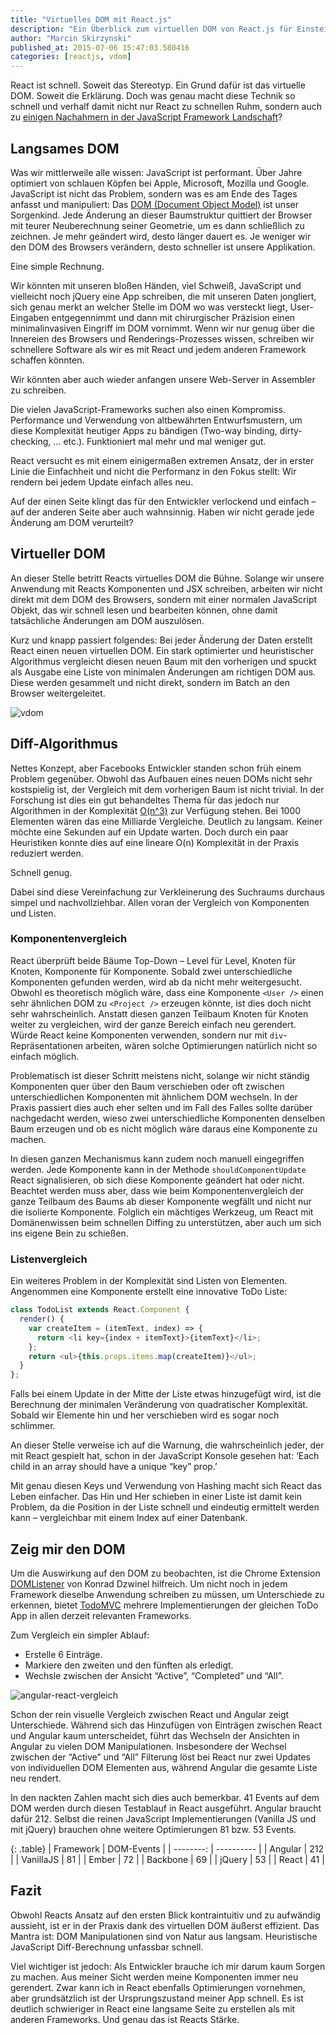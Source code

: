 ```yaml
---
title: "Virtuelles DOM mit React.js"
description: "Ein Überblick zum virtuellen DOM von React.js für Einsteiger"
author: "Marcin Skirzynski"
published_at: 2015-07-06 15:47:03.580416
categories: [reactjs, vdom]
---
```


React ist schnell. Soweit das Stereotyp. Ein Grund dafür ist das virtuelle DOM. Soweit die Erklärung. Doch was genau macht diese Technik so schnell und verhalf damit nicht nur React zu schnellen Ruhm, sondern auch zu [einigen Nachahmern in der JavaScript Framework Landschaft](https://github.com/emberjs/rfcs/pull/15)?

## Langsames DOM

Was wir mittlerweile alle wissen: JavaScript ist performant. Über Jahre optimiert von schlauen Köpfen bei Apple, Microsoft, Mozilla und Google. JavaScript ist nicht das Problem, sondern was es am Ende des Tages anfasst und manipuliert: Das [DOM (Document Object Model)](https://de.wikipedia.org/wiki/Document_Object_Model) ist unser Sorgenkind. Jede Änderung an dieser Baumstruktur quittiert der Browser mit teurer Neuberechnung seiner Geometrie, um es dann schließlich zu zeichnen. Je mehr geändert wird, desto länger dauert es. Je weniger wir den DOM des Browsers verändern, desto schneller ist unsere Applikation.

Eine simple Rechnung.

Wir könnten mit unseren bloßen Händen, viel Schweiß, JavaScript und vielleicht noch jQuery eine App schreiben, die mit unseren Daten jongliert, sich genau merkt an welcher Stelle im DOM wo was versteckt liegt, User-Eingaben entgegennimmt und dann mit chirurgischer Präzision einen minimalinvasiven Eingriff im DOM vornimmt. Wenn wir nur genug über die Innereien des Browsers und Renderings-Prozesses wissen, schreiben wir schnellere Software als wir es mit React und jedem anderen Framework schaffen könnten.

Wir könnten aber auch wieder anfangen unsere Web-Server in Assembler zu schreiben.

Die vielen JavaScript-Frameworks suchen also einen Kompromiss. Performance und Verwendung von altbewährten Entwurfsmustern, um diese Komplexität heutiger Apps zu bändigen (Two-way binding, dirty-checking, … etc.). Funktioniert mal mehr und mal weniger gut.

React versucht es mit einem einigermaßen extremen Ansatz, der in erster Linie die Einfachheit und nicht die Performanz in den Fokus stellt: Wir rendern bei jedem Update einfach alles neu.

Auf der einen Seite klingt das für den Entwickler verlockend und einfach – auf der anderen Seite aber auch wahnsinnig. Haben wir nicht gerade jede Änderung am DOM verurteilt?

## Virtueller DOM

An dieser Stelle betritt Reacts virtuelles DOM die Bühne. Solange wir unsere Anwendung mit Reacts Komponenten und JSX schreiben, arbeiten wir nicht direkt mit dem DOM des Browsers, sondern mit einer normalen JavaScript Objekt, das wir schnell lesen und bearbeiten können, ohne damit tatsächliche Änderungen am DOM auszulösen.

Kurz und knapp passiert folgendes: Bei jeder Änderung der Daten erstellt React einen neuen virtuellen DOM. Ein stark optimierter und heuristischer Algorithmus vergleicht diesen neuen Baum mit den vorherigen und spuckt als Ausgabe eine Liste von minimalen Änderungen am richtigen DOM aus. Diese werden gesammelt und nicht direkt, sondern im Batch an den Browser weitergeleitet.

![vdom](vdom.jpg)

## Diff-Algorithmus

Nettes Konzept, aber Facebooks Entwickler standen schon früh einem Problem gegenüber. Obwohl das Aufbauen eines neuen DOMs nicht sehr kostspielig ist, der Vergleich mit dem vorherigen Baum ist nicht trivial. In der Forschung ist dies ein gut behandeltes Thema für das jedoch nur Algorithmen in der Komplexität [O(n^3)](http://grfia.dlsi.ua.es/ml/algorithms/references/editsurvey_bille.pdf) zur Verfügung stehen. Bei 1000 Elementen wären das eine Milliarde Vergleiche. Deutlich zu langsam. Keiner möchte eine Sekunden auf ein Update warten. Doch durch ein paar Heuristiken konnte dies auf eine lineare O(n) Komplexität in der Praxis reduziert werden.

Schnell genug.

Dabei sind diese Vereinfachung zur Verkleinerung des Suchraums durchaus simpel und nachvollziehbar. Allen voran der Vergleich von Komponenten und Listen.

### Komponentenvergleich

React überprüft beide Bäume Top-Down – Level für Level, Knoten für Knoten, Komponente für Komponente. Sobald zwei unterschiedliche Komponenten gefunden werden, wird ab da nicht mehr weitergesucht. Obwohl es theoretisch möglich wäre, dass eine Komponente `<User />` einen sehr ähnlichen DOM zu `<Project />` erzeugen könnte, ist dies doch nicht sehr wahrscheinlich. Anstatt diesen ganzen Teilbaum Knoten für Knoten weiter zu vergleichen, wird der ganze Bereich einfach neu gerendert. Würde React keine Komponenten verwenden, sondern nur mit `div`-Repräsentationen arbeiten, wären solche Optimierungen natürlich nicht so einfach möglich.

Problematisch ist dieser Schritt meistens nicht, solange wir nicht ständig Komponenten quer über den Baum verschieben oder oft zwischen unterschiedlichen Komponenten mit ähnlichem DOM wechseln. In der Praxis passiert dies auch eher selten und im Fall des Falles sollte darüber nachgedacht werden, wieso zwei unterschiedliche Komponenten denselben Baum erzeugen und ob es nicht möglich wäre daraus eine Komponente zu machen.

In diesen ganzen Mechanismus kann zudem noch manuell eingegriffen werden. Jede Komponente kann in der Methode `shouldComponentUpdate` React signalisieren, ob sich diese Komponente geändert hat oder nicht. Beachtet werden muss aber, dass wie beim Komponentenvergleich der ganze Teilbaum des Baums ab dieser Komponente wegfällt und nicht nur die isolierte Komponente. Folglich ein mächtiges Werkzeug, um React mit Domänenwissen beim schnellen Diffing zu unterstützen, aber auch um sich ins eigene Bein zu schießen.

### Listenvergleich

Ein weiteres Problem in der Komplexität sind Listen von Elementen. Angenommen eine Komponente erstellt eine innovative ToDo Liste:

```javascript
class TodoList extends React.Component {
  render() {
    var createItem = (itemText, index) => {
      return <li key={index + itemText}>{itemText}</li>;
    };
    return <ul>{this.props.items.map(createItem)}</ul>;
  }
};
```

Falls bei einem Update in der Mitte der Liste etwas hinzugefügt wird, ist die Berechnung der minimalen Veränderung von quadratischer Komplexität. Sobald wir Elemente hin und her verschieben wird es sogar noch schlimmer.

An dieser Stelle verweise ich auf die Warnung, die wahrscheinlich jeder, der mit React gespielt hat, schon in der JavaScript Konsole gesehen hat: ‘Each child in an array should have a unique “key” prop.’

Mit genau diesen Keys und Verwendung von Hashing macht sich React das Leben einfacher. Das Hin und Her schieben in einer Liste ist damit kein Problem, da die Position in der Liste schnell und eindeutig ermittelt werden kann – vergleichbar mit einem Index auf einer Datenbank.


## Zeig mir den DOM

Um die Auswirkung auf den DOM zu beobachten, ist die Chrome Extension [DOMListener](https://chrome.google.com/webstore/detail/domlistener/jlfdgnlpibogjanomigieemaembjeolj) von Konrad Dzwinel hilfreich. Um nicht noch in jedem Framework dieselbe Anwendung schreiben zu müssen, um Unterschiede zu erkennen, bietet [TodoMVC](http://todomvc.com/) mehrere Implementierungen der gleichen ToDo App in allen derzeit relevanten Frameworks.

Zum Vergleich ein simpler Ablauf:

- Erstelle 6 Einträge.
- Markiere den zweiten und den fünften als erledigt.
- Wechsle zwischen der Ansicht “Active”, “Completed” und “All”.

![angular-react-vergleich](angular-react.gif)

Schon der rein visuelle Vergleich zwischen React und Angular zeigt Unterschiede. Während sich das Hinzufügen von Einträgen zwischen React und Angular kaum unterscheidet, führt das Wechseln der Ansichten in Angular zu vielen DOM Manipulationen. Insbesondere der Wechsel zwischen der “Active” und “All” Filterung löst bei React nur zwei Updates von individuellen DOM Elementen aus, während Angular die gesamte Liste neu rendert.

In den nackten Zahlen macht sich dies auch bemerkbar. 41 Events auf dem DOM werden durch diesen Testablauf in React ausgeführt. Angular braucht dafür 212. Selbst die reinen JavaScript Implementierungen (Vanilla JS und mit jQuery) brauchen ohne weitere Optimierungen 81 bzw. 53 Events.

{: .table}
| Framework | DOM-Events |
| --------: | ---------- |
| Angular   | 212        |
| VanillaJS | 81         |
| Ember     | 72         |
| Backbone  | 69         |
| jQuery    | 53         |
| React     | 41         |

## Fazit

Obwohl Reacts Ansatz auf den ersten Blick kontraintuitiv und zu aufwändig aussieht, ist er in der Praxis dank des virtuellen DOM äußerst effizient. Das Mantra ist: DOM Manipulationen sind von Natur aus langsam. Heuristische JavaScript Diff-Berechnung unfassbar schnell.

Viel wichtiger ist jedoch: Als Entwickler brauche ich mir darum kaum Sorgen zu machen. Aus meiner Sicht werden meine Komponenten immer neu gerendert. Zwar kann ich in React ebenfalls Optimierungen vornehmen, aber grundsätzlich ist der Ursprungszustand meiner App schnell. Es ist deutlich schwieriger in React eine langsame Seite zu erstellen als mit anderen Frameworks. Und genau das ist Reacts Stärke.
